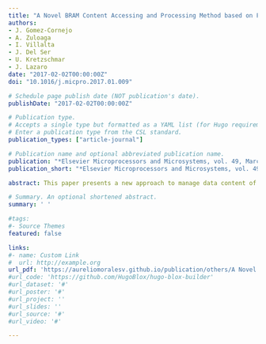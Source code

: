 ```yaml
---
title: "A Novel BRAM Content Accessing and Processing Method based on FPGA Configuration Bitstream"
authors:
- J. Gomez-Cornejo
- A. Zuloaga
- I. Villalta
- J. Del Ser
- U. Kretzschmar
- J. Lazaro
date: "2017-02-02T00:00:00Z"
doi: "10.1016/j.micpro.2017.01.009"

# Schedule page publish date (NOT publication's date).
publishDate: "2017-02-02T00:00:00Z"

# Publication type.
# Accepts a single type but formatted as a YAML list (for Hugo requirements).
# Enter a publication type from the CSL standard.
publication_types: ["article-journal"]

# Publication name and optional abbreviated publication name.
publication: "*Elsevier Microprocessors and Microsystems, vol. 49, March 2017, pp. 64-76*"
publication_short: "*Elsevier Microprocessors and Microsystems, vol. 49, March 2017, pp. 64-76*"

abstract: This paper presents a new approach to manage data content of memories implemented in FPGAs through the configuration bitstream. The proposed approach is able to read and write the data content from Block RAMs (BRAMs) in FPGA based designs by reading and processing the information stored in the bitstream. Thanks to this method it is possible to extract, load, copy or compare the information of BRAMs without neither resource overhead nor performance penalty in the design. It can also be applied to existing designs without the need of re-synthesizing. Due to its advantages it becomes an interesting tool to carry out several applications, such as error detection and recovery or fault injection. It also opens the doors to the design of cutting-edge applications. The approach has been implemented in a Xilinx ZYNQ System-on-Chip (SoC) device, which combines an FPGA and an ARM9 microprocessor. The access to the configuration bitstream has been performed using the ZYNQ’s Processor Configuration Access Port (PCAP). Nevertheless, the flow presented in this article can be adapted to devices from other Xilinx families or vendors. The proposed approach has been fully tested and compared with specifically designed memory controllers. The results obtained in the experimental tests confirm that the proposed approach works properly without increasing the resource overhead but at a penalty in terms of processing time.

# Summary. An optional shortened abstract.
summary: ' '

#tags:
#- Source Themes
featured: false

links:
#- name: Custom Link
#  url: http://example.org
url_pdf: 'https://aureliomoralesv.github.io/publication/others/A Novel BRAM Content Accessing and Processing Method based on FPGA Configuration Bitstream.pdf'
#url_code: 'https://github.com/HugoBlox/hugo-blox-builder'
#url_dataset: '#'
#url_poster: '#'
#url_project: ''
#url_slides: ''
#url_source: '#'
#url_video: '#'

---
```


